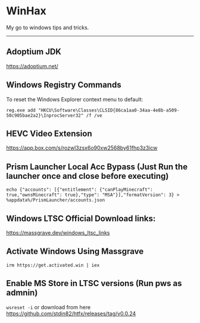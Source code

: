 # WinHax
My go to windows tips and tricks.

---
## Adoptium JDK

https://adoptium.net/

## Windows Registry Commands

To reset the Windows Explorer context menu to default:

`reg.exe add "HKCU\Software\Classes\CLSID{86ca1aa0-34aa-4e8b-a509-50c905bae2a2}\InprocServer32" /f /ve
`
## HEVC Video Extension

https://app.box.com/s/rozwl3zsx6o90xw2568by61fhp3z3icw

## Prism Launcher Local Acc Bypass (Just Run the launcher once and close before executing)

`echo {"accounts": [{"entitlement": {"canPlayMinecraft": true,"ownsMinecraft": true},"type": "MSA"}],"formatVersion": 3} > %appdata%/PrismLauncher/accounts.json`

## Windows LTSC Official Download links:

https://massgrave.dev/windows_ltsc_links

## Activate Windows Using Massgrave

`irm https://get.activated.win | iex
`
## Enable MS Store in LTSC versions (Run pws as admnin)

`wsreset -i` or download from here https://github.com/stdin82/htfx/releases/tag/v0.0.24
